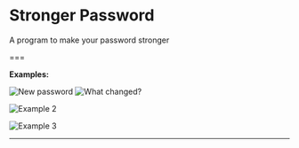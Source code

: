# Stronger Password

A program to make your password stronger

===

**Examples:**

![New password](https://github.com/user-attachments/assets/6a2a1e34-4175-4ed2-9128-dc1d660b3675)
![What changed?](https://github.com/user-attachments/assets/afaf3ce9-9def-47f6-875c-d86d3a7df55a)

![Example 2](https://github.com/user-attachments/assets/a05e39d7-d107-40d6-b719-5f59c288d629)

![Example 3](https://github.com/user-attachments/assets/e8d67fc4-1e79-411d-a77d-76a0bc6feed8)

---
